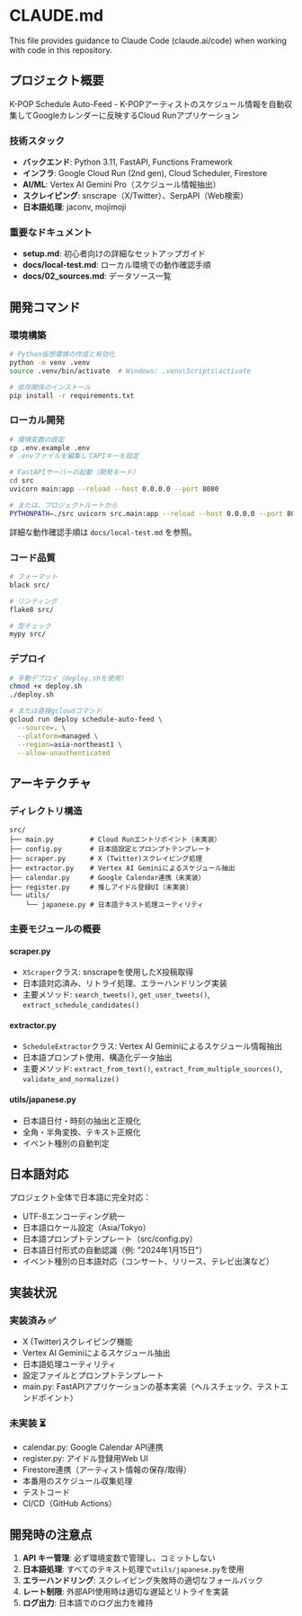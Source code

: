 # CLAUDE.md

This file provides guidance to Claude Code (claude.ai/code) when working with code in this repository.

## プロジェクト概要

K-POP Schedule Auto-Feed - K-POPアーティストのスケジュール情報を自動収集してGoogleカレンダーに反映するCloud Runアプリケーション

### 技術スタック
- **バックエンド**: Python 3.11, FastAPI, Functions Framework
- **インフラ**: Google Cloud Run (2nd gen), Cloud Scheduler, Firestore
- **AI/ML**: Vertex AI Gemini Pro（スケジュール情報抽出）
- **スクレイピング**: snscrape（X/Twitter）、SerpAPI（Web検索）
- **日本語処理**: jaconv, mojimoji

### 重要なドキュメント
- **setup.md**: 初心者向けの詳細なセットアップガイド
- **docs/local-test.md**: ローカル環境での動作確認手順
- **docs/02_sources.md**: データソース一覧

## 開発コマンド

### 環境構築
```bash
# Python仮想環境の作成と有効化
python -m venv .venv
source .venv/bin/activate  # Windows: .venv\Scripts\activate

# 依存関係のインストール
pip install -r requirements.txt
```

### ローカル開発
```bash
# 環境変数の設定
cp .env.example .env
# .envファイルを編集してAPIキーを設定

# FastAPIサーバーの起動（開発モード）
cd src
uvicorn main:app --reload --host 0.0.0.0 --port 8080

# または、プロジェクトルートから
PYTHONPATH=./src uvicorn src.main:app --reload --host 0.0.0.0 --port 8080
```

詳細な動作確認手順は `docs/local-test.md` を参照。

### コード品質
```bash
# フォーマット
black src/

# リンティング
flake8 src/

# 型チェック
mypy src/
```

### デプロイ
```bash
# 手動デプロイ（deploy.shを使用）
chmod +x deploy.sh
./deploy.sh

# または直接gcloudコマンド
gcloud run deploy schedule-auto-feed \
  --source=. \
  --platform=managed \
  --region=asia-northeast1 \
  --allow-unauthenticated
```

## アーキテクチャ

### ディレクトリ構造
```
src/
├── main.py         # Cloud Runエントリポイント（未実装）
├── config.py       # 日本語設定とプロンプトテンプレート
├── scraper.py      # X (Twitter)スクレイピング処理
├── extractor.py    # Vertex AI Geminiによるスケジュール抽出
├── calendar.py     # Google Calendar連携（未実装）
├── register.py     # 推しアイドル登録UI（未実装）
└── utils/
    └── japanese.py # 日本語テキスト処理ユーティリティ
```

### 主要モジュールの概要

#### scraper.py
- `XScraper`クラス: snscrapeを使用したX投稿取得
- 日本語対応済み、リトライ処理、エラーハンドリング実装
- 主要メソッド: `search_tweets()`, `get_user_tweets()`, `extract_schedule_candidates()`

#### extractor.py
- `ScheduleExtractor`クラス: Vertex AI Geminiによるスケジュール情報抽出
- 日本語プロンプト使用、構造化データ抽出
- 主要メソッド: `extract_from_text()`, `extract_from_multiple_sources()`, `validate_and_normalize()`

#### utils/japanese.py
- 日本語日付・時刻の抽出と正規化
- 全角・半角変換、テキスト正規化
- イベント種別の自動判定

## 日本語対応

プロジェクト全体で日本語に完全対応：
- UTF-8エンコーディング統一
- 日本語ロケール設定（Asia/Tokyo）
- 日本語プロンプトテンプレート（src/config.py）
- 日本語日付形式の自動認識（例: "2024年1月15日"）
- イベント種別の日本語対応（コンサート、リリース、テレビ出演など）

## 実装状況

### 実装済み ✅
- X (Twitter)スクレイピング機能
- Vertex AI Geminiによるスケジュール抽出
- 日本語処理ユーティリティ
- 設定ファイルとプロンプトテンプレート
- main.py: FastAPIアプリケーションの基本実装（ヘルスチェック、テストエンドポイント）

### 未実装 ⏳
- calendar.py: Google Calendar API連携
- register.py: アイドル登録用Web UI
- Firestore連携（アーティスト情報の保存/取得）
- 本番用のスケジュール収集処理
- テストコード
- CI/CD（GitHub Actions）

## 開発時の注意点

1. **API キー管理**: 必ず環境変数で管理し、コミットしない
2. **日本語処理**: すべてのテキスト処理で`utils/japanese.py`を使用
3. **エラーハンドリング**: スクレイピング失敗時の適切なフォールバック
4. **レート制限**: 外部API使用時は適切な遅延とリトライを実装
5. **ログ出力**: 日本語でのログ出力を維持

